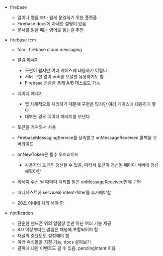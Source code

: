  - firebase
   - 앱이나 웹을 보다 쉽게 운영하기 위한 플랫폼
   - Firebase docs에 자세한 설명이 있음
   - 문서를 읽을 때는 영어로 읽는걸 추천
   
 - firebase fcm
   - fcm : firebase cloud messaging

   - 알림 메세지
     - 구현이 쉽지만 여러 케이스에 대응하기 어렵다
     - 서버 구현 없이 noti를 보낼땐 유용하기도 함
     - Firebase 콘솔을 통해 A/B 테스트도 가능 
   
   - 데이터 메세지
     - 앱 자체적으로 처리하기 때문에 구현은 많지만 여러 케이스에 대응하기 좋다
     - 대부분 경우 데이터 메세지를 보낸다

   - 토큰을 가져와서 사용

   - FirebaseMessagingService를 상속받고 onMessageReceived 콜백을 오버라이드
   - onNewToken은 필수 오버라이드
     - 사용자의 토큰은 갱신될 수 있음, 따라서 토큰이 갱신될 때마다 서버에 갱신해줘야함
   - 메세지 수신 될 때마다 처리할 일은 onMessageReceived안에 구현

   - 매니페스트에 service와 intent-filter를  추가해야함
   
   - 20초 이내에 처리 해야 함 

 - notification
   - 단순한 핸드폰 위의 알림창 뿐만 아닌 여러 기능 제공
   - 8.0 이상부터는 알림은 채널에 포함되어야 함
   - 채널의 중요도도 설정해야 함
   - 여러 속성들을 지정 가능, docs 살펴보기
   - 클릭에 대한 이벤트도 걸 수 있음, pendingIntent 이용
